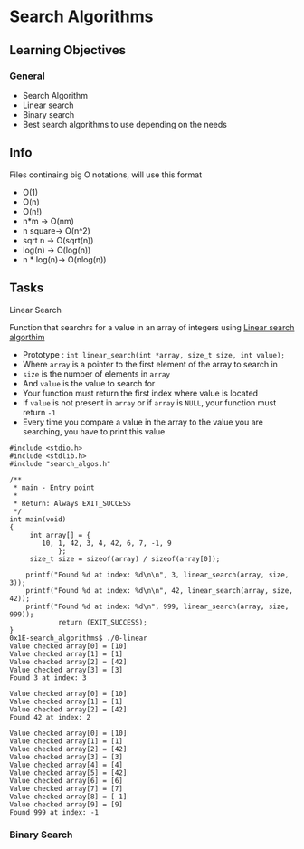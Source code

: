 # Search Algorithms

## Learning Objectives

### General
* Search Algorithm
* Linear search
* Binary search
* Best search algorithms to use depending on the needs

## Info
Files continaing big O notations, will use this format
*  O(1)
*  O(n)
*  O(n!)
*  n*m -> O(nm)
*  n square-> O(n^2)
*  sqrt n -> O(sqrt(n))
*  log(n) -> O(log(n))
*  n * log(n)-> O(nlog(n))

## Tasks
Linear Search 

Function that searchrs for a value in an array of integers using [Linear search algorthim](https://alx-intranet.hbtn.io/rltoken/17RKhbmvh_u4ebCwaSxCxg)
* Prototype : ```int linear_search(int *array, size_t size, int value);```
* Where ```array``` is a pointer to the first element of the array to search in
* ```size``` is the number of elements in ```array```
* And ```value``` is the value to search for
* Your function must return the first index where value is located
* If ```value``` is not present in ```array``` or if ```array``` is ```NULL```, your function must return ```-1```
* Every time you compare a value in the array to the value you are searching, you have to print this value

```
#include <stdio.h>
#include <stdlib.h>
#include "search_algos.h"

/**
 * main - Entry point
 *
 * Return: Always EXIT_SUCCESS
 */
int main(void)
{
     int array[] = {
        10, 1, 42, 3, 4, 42, 6, 7, -1, 9
		    };
     size_t size = sizeof(array) / sizeof(array[0]);

    printf("Found %d at index: %d\n\n", 3, linear_search(array, size, 3));
    printf("Found %d at index: %d\n\n", 42, linear_search(array, size, 42));
    printf("Found %d at index: %d\n", 999, linear_search(array, size, 999));
	        return (EXIT_SUCCESS);
}
0x1E-search_algorithms$ ./0-linear
Value checked array[0] = [10]
Value checked array[1] = [1]
Value checked array[2] = [42]
Value checked array[3] = [3]
Found 3 at index: 3

Value checked array[0] = [10]
Value checked array[1] = [1]
Value checked array[2] = [42]
Found 42 at index: 2

Value checked array[0] = [10]
Value checked array[1] = [1]
Value checked array[2] = [42]
Value checked array[3] = [3]
Value checked array[4] = [4]
Value checked array[5] = [42]
Value checked array[6] = [6]
Value checked array[7] = [7]
Value checked array[8] = [-1]
Value checked array[9] = [9]
Found 999 at index: -1

```
### Binary Search
